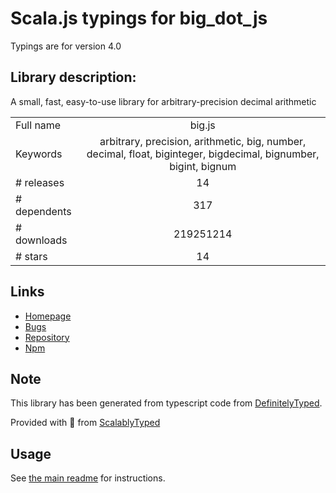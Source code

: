 
# Scala.js typings for big_dot_js

Typings are for version 4.0

## Library description:
A small, fast, easy-to-use library for arbitrary-precision decimal arithmetic

|                    |                 |
| ------------------ | :-------------: |
| Full name          | big.js |
| Keywords           | arbitrary, precision, arithmetic, big, number, decimal, float, biginteger, bigdecimal, bignumber, bigint, bignum |
| # releases         | 14 |
| # dependents       | 317 |
| # downloads        | 219251214 |
| # stars            | 14 |

## Links
- [Homepage](https://github.com/MikeMcl/big.js#readme)
- [Bugs](https://github.com/MikeMcl/big.js/issues)
- [Repository](https://github.com/MikeMcl/big.js)
- [Npm](https://www.npmjs.com/package/big.js)
    


## Note
This library has been generated from typescript code from [DefinitelyTyped](https://definitelytyped.org).

Provided with :purple_heart: from [ScalablyTyped](https://github.com/oyvindberg/ScalablyTyped)

## Usage
See [the main readme](../../readme.md) for instructions.


